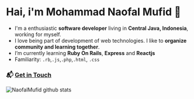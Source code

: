 # Hai, i'm **Mohammad Naofal Mufid 👋**

- I'm a enthusiastic **software developer** living in **Central Java, Indonesia**, working for myself.
- I love being part of development of web technologies. I like to **organize community and learning together**.
- I’m currently learning **Ruby On Rails**, **Express** and **Reactjs**
- Familiarity: `.rb`,`.js`,`.php`,`.html`, `.css`

### 📬 [Get in Touch](https://www.linkedin.com/in/moh-naofal-mufid-ba2578158/)

![NaofalMufid github stats](https://github-readme-stats.vercel.app/api?username=NaofalMufid&show_icons=true&hide_border=true)
